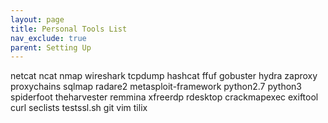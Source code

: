 ```yaml
---
layout: page
title: Personal Tools List
nav_exclude: true
parent: Setting Up
---
```

netcat
ncat
nmap
wireshark
tcpdump
hashcat
ffuf
gobuster
hydra
zaproxy
proxychains
sqlmap
radare2
metasploit-framework
python2.7
python3
spiderfoot
theharvester
remmina
xfreerdp
rdesktop
crackmapexec
exiftool
curl
seclists
testssl.sh
git
vim
tilix

